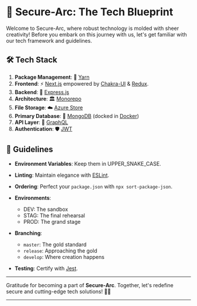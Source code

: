 

# 🚀 **Secure-Arc**: The Tech Blueprint

Welcome to Secure-Arc, where robust technology is molded with sheer creativity! Before you embark on this journey with us, let's get familiar with our tech framework and guidelines.

## 🛠 **Tech Stack**

1. **Package Management**: 🧶 [Yarn](https://classic.yarnpkg.com/)
2. **Frontend**: ⚡ [Next.js](https://nextjs.org/) empowered by [Chakra-UI](https://chakra-ui.com/) & [Redux](https://redux.js.org/).
3. **Backend**: 🚂 [Express.js](https://expressjs.com/)
4. **Architecture**: 🏛 [Monorepo](https://en.wikipedia.org/wiki/Monorepo)
5. **File Storage**: ☁️ [Azure Store](https://azure.microsoft.com/en-us/services/storage/)
6. **Primary Database**: 🍃 [MongoDB](https://www.mongodb.com/) (docked in [Docker](https://www.docker.com/))
7. **API Layer**: 📡 [GraphQL](https://graphql.org/)
8. **Authentication**: 🛡 [JWT](https://jwt.io/)

## 📖 **Guidelines**

- **Environment Variables**: Keep them in UPPER_SNAKE_CASE.
- **Linting**: Maintain elegance with [ESLint](https://eslint.org/).
- **Ordering**: Perfect your `package.json` with `npx sort-package-json`.
- **Environments**:
  - DEV: The sandbox
  - STAG: The final rehearsal
  - PROD: The grand stage
  
- **Branching**:
  - `master`: The gold standard
  - `release`: Approaching the gold
  - `develop`: Where creation happens

- **Testing**: Certify with [Jest](https://jestjs.io/).

---

Gratitude for becoming a part of **Secure-Arc**. Together, let's redefine secure and cutting-edge tech solutions! 🚀🌠

---


